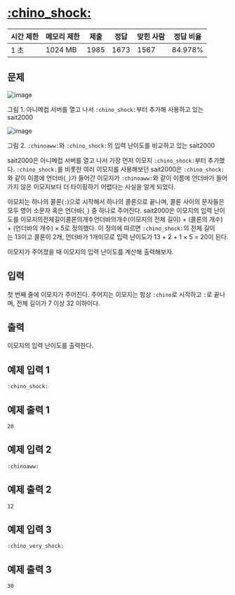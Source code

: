 # [:chino_shock:](https://www.acmicpc.net/problem/27310)

| 시간 제한 | 메모리 제한 | 제출 | 정답 | 맞힌 사람 | 정답 비율 |
| --- | --- | --- | --- | --- | --- |
| 1 초 | 1024 MB | 1985 | 1673 | 1567 | 84.978% |

## 문제

![image](https://upload.acmicpc.net/452dc985-d922-4b4c-aac8-6c4e743e9731/-/preview/)

그림 1. 아니메컵 서버를 열고 나서 `:chino_shock:`부터 추가해 사용하고 있는 sait2000

![image](https://upload.acmicpc.net/f342887f-7d07-45b1-b7be-4ba5d8e4859c/-/preview/)

그림 2. `:chinoaww:`와 `:chino_shock:`의 입력 난이도를 비교하고 있는 sait2000

sait2000은 아니메컵 서버를 열고 나서 가장 먼저 이모지 `:chino_shock:`부터 추가했다. `:chino_shock:`를 비롯한 여러 이모지를 사용해보던 sait2000은 `:chino_shock:`와 같이 이름에 언더바(`_`)가 들어간 이모지가 `:chinoaww:`와 같이 이름에 언더바가 들어가지 않은 이모지보다 더 타이핑하기 어렵다는 사실을 알게 되었다.

이모지는 하나의 콜론(`:`)으로 시작해서 하나의 콜론으로 끝나며, 콜론 사이의 문자들은 모두 영어 소문자 혹은 언더바(`_`) 중 하나로 주어진다. sait2000은 이모지의 입력 난이도를 이모지의전체길이콜론의개수언더바의개수(이모지의 전체 길이) + (콜론의 개수) + (언더바의 개수) × 5로 정의했다. 이 정의에 따르면 `:chino_shock:`의 전체 길이는 13이고 콜론이 2개, 언더바가 1개이므로 입력 난이도가 13 + 2 + 1 × 5 = 20이 된다.

이모지가 주어졌을 때 이모지의 입력 난이도를 계산해 출력해보자.

## 입력

첫 번째 줄에 이모지가 주어진다. 주어지는 이모지는 항상 `:chino`로 시작하고 `:`로 끝나며, 전체 길이가 7 이상 32 이하이다.

## 출력

이모지의 입력 난이도를 출력한다.

## 예제 입력 1

```
:chino_shock:

```

## 예제 출력 1

```
20

```

## 예제 입력 2

```
:chinoaww:

```

## 예제 출력 2

```
12

```

## 예제 입력 3

```
:chino_very_shock:

```

## 예제 출력 3

```
30
```
